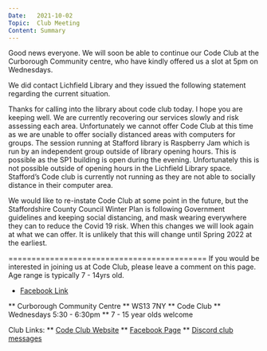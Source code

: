 ```yaml
---
Date:   2021-10-02
Topic:  Club Meeting
Content: Summary
---
```

Good news everyone. We will soon be able to continue our Code Club at the Curborough Community centre, who have kindly offered us a slot at 5pm on Wednesdays.

We did contact Lichfield Library and they issued the following statement regarding the current situation.

                             

Thanks for calling into the library about code club today.  I hope you are keeping well. We are currently recovering our services slowly and risk assessing each area.  Unfortunately we cannot offer Code Club at this time as we are unable to offer socially distanced areas with computers for groups.  The session running at Stafford library is Raspberry Jam which is run by an independent group outside of library opening hours.  This is possible as the SP1 building is open during the evening.  Unfortunately this is not possible outside of opening hours in the Lichfield Library space.  Stafford’s Code club is currently not running as they are not able to socially distance in their computer area.

We would like to re-instate Code Club at some point in the future, but the Staffordshire County Council Winter Plan is following Government guidelines and keeping social distancing, and mask wearing everywhere they can to reduce the Covid 19 risk.  When this changes we will look again at what we can offer.  It is unlikely that this will change until Spring 2022 at the earliest.

===========================================
If you would be interested in joining us at Code Club, please leave a comment on this page. Age range is typically 7 - 14yrs old.

* [Facebook Link](https://www.facebook.com/1481985248595237/posts/4152877918172610/)


** Curborough Community Centre
** WS13 7NY
** Code Club
** Wednesdays 5:30 - 6:30pm
** 7 - 15 year olds welcome

Club Links:
** [Code Club Website](https://lichfield-code-club.github.io/)
** [Facebook Page](https://www.facebook.com/LichfieldCoders)
** [Discord club messages](https://discord.gg/szz6xGK)
